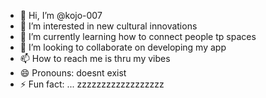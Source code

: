 - 👋 Hi, I’m @kojo-007
- 👀 I’m interested in new cultural innovations
- 🌱 I’m currently learning how to connect people tp spaces
- 💞️ I’m looking to collaborate on developing my app
- 📫 How to reach me is thru my vibes
- 😄 Pronouns: doesnt exist
- ⚡ Fun fact: ... zzzzzzzzzzzzzzzzzz

<!---
kojo-007/kojo-007 is a ✨ special ✨ repository because its `README.md` (this file) appears on your GitHub profile.
You can click the Preview link to take a look at your changes.
--->
